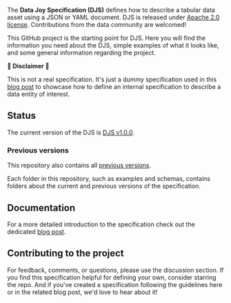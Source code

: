 The **Data Joy Specification (DJS)** defines how to describe a tabular data asset using a JSON or YAML document. DJS is released under [Apache 2.0 license](./LICENSE). Contributions from the data community are welcomed!

This GitHub project is the starting point for DJS. Here you will find the information you need about the DJS, simple examples of what it looks like, and some general information regarding the project.

**🚨 Disclaimer 🚨**

This is not a real specification. It's just a dummy specification used in this [blog post](https://medium.com/@andrea_gioia/how-to-define-internal-data-specifications-to-govern-your-data-ecosystem-9d59b3473dfe) to showcase how to define an internal specification to describe a data entity of interest. 

## Status
The current version of the DJS is [DJS v1.0.0](./versions/1.0.0.md).

### Previous versions
This repository also contains all [previous versions](./versions).

Each folder in this repository, such as examples and schemas, contains folders about the current and previous versions of the specification.

## Documentation
For a more detailed introduction to the specification check out the dedicated [blog post](#).

## Contributing to the project
For feedback, comments, or questions, please use the discussion section. If you find this specification helpful for defining your own, consider starring the repo. And if you've created a specification following the guidelines here or in the related blog post, we'd love to hear about it!

